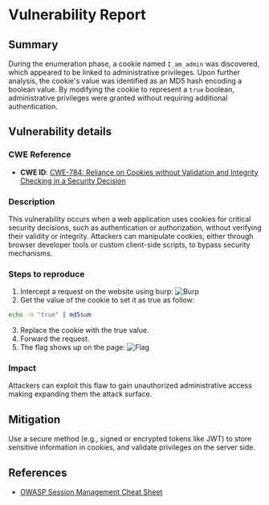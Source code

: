# Vulnerability Report

## Summary
During the enumeration phase, a cookie named `I_am_admin` was discovered, which appeared to be linked to administrative privileges. Upon further analysis, the cookie's value was identified as an MD5 hash encoding a boolean value. By modifying the cookie to represent a `true` boolean, administrative privileges were granted without requiring additional authentication.

## Vulnerability details

### CWE Reference

- **CWE ID**: [CWE-784: Reliance on Cookies without Validation and Integrity Checking in a Security Decision](https://cwe.mitre.org/data/definitions/784.html)

### Description
This vulnerability occurs when a web application uses cookies for critical security decisions, such as authentication or authorization, without verifying their validity or integrity. Attackers can manipulate cookies, either through browser developer tools or custom client-side scripts, to bypass security mechanisms.

### Steps to reproduce
1. Intercept a request on the website using burp:
![Burp]()
2. Get the value of the cookie to set it as true as follow:
```bash
echo -n "true" | md5sum
```
3. Replace the cookie with the true value.
4. Forward the request.
5. The flag shows up on the page: 
![Flag]()

### Impact
Attackers can exploit this flaw to gain unauthorized administrative access making expanding them the attack surface.
## Mitigation
Use a secure method (e.g., signed or encrypted tokens like JWT) to store sensitive information in cookies, and validate privileges on the server side.
## References
- [OWASP Session Management Cheat Sheet](https://cheatsheetseries.owasp.org/cheatsheets/Session_Management_Cheat_Sheet.html)
